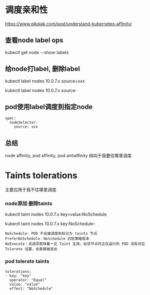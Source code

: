 # 调度亲和性
https://www.qikqiak.com/post/understand-kubernetes-affinity/

## 查看node label ops
kubectl get node --show-labels

## 给node打label, 删除label
kubectl label nodes 10.0.7.x source=xxx

kubectl label nodes 10.0.7.x source-

## pod使用label调度到指定node
```
spec:
  nodeSelector:
    source: xxx
```
## 总结
node affinity, pod affinity, pod antiaffinity 倾向于我要往哪里调度

# Taints tolerations
主要应用于我不往哪里调度

### node添加 删除taints
kubectl taint nodes 10.0.7.x key=value:NoSchedule

kubectl taint nodes 10.0.7.x key:NoSchedule-
```
NoSchedule: POD 不会被调度到标记为 taints 节点
PreferNoSchedule：NoSchedule 的软策略版本
NoExecute：该选项意味着一旦 Taint 生效，如该节点内正在运行的 POD 没有对应 Tolerate 设置，会直接被逐出
```

### pod tolerate taints
```
tolerations:
- key: "key"
  operator: "Equal"
  value: "value"
  effect: "NoSchedule"
```
